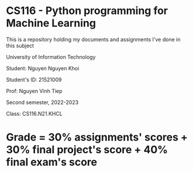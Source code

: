 # CS116 - Python programming for Machine Learning

This is a repository holding my documents and assignments I've done in this subject

University of Information Technology

Student: Nguyen Nguyen Khoi

Student's ID: 21521009

Prof: Nguyen Vinh Tiep

Second semester, 2022-2023

Class: CS116.N21.KHCL

# Grade = 30% assignments' scores + 30% final project's score + 40% final exam's score 
